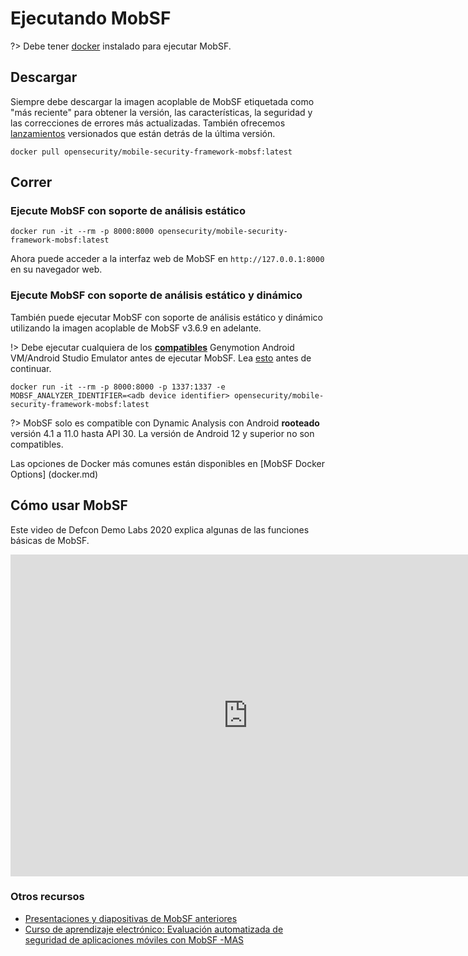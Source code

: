 # Ejecutando MobSF

?> Debe tener [docker](https://docs.docker.com/get-docker/) instalado para ejecutar MobSF.


## Descargar

Siempre debe descargar la imagen acoplable de MobSF etiquetada como "más reciente" para obtener la versión, las características, la seguridad y las correcciones de errores más actualizadas. También ofrecemos [lanzamientos](https://hub.docker.com/r/opensecurity/mobile-security-framework-mobsf/tags) versionados que están detrás de la última versión.

```
docker pull opensecurity/mobile-security-framework-mobsf:latest
```

## Correr

### Ejecute MobSF con soporte de análisis estático

```
docker run -it --rm -p 8000:8000 opensecurity/mobile-security-framework-mobsf:latest
```

Ahora puede acceder a la interfaz web de MobSF en `http://127.0.0.1:8000` en su navegador web.

### Ejecute MobSF con soporte de análisis estático y dinámico

También puede ejecutar MobSF con soporte de análisis estático y dinámico utilizando la imagen acoplable de MobSF v3.6.9 en adelante.

!> Debe ejecutar cualquiera de los **[compatibles](dynamic_analyzer.md)** Genymotion Android VM/Android Studio Emulator antes de ejecutar MobSF. Lea [esto](dynamic_analyzer.md) antes de continuar.

```
docker run -it --rm -p 8000:8000 -p 1337:1337 -e MOBSF_ANALYZER_IDENTIFIER=<adb device identifier> opensecurity/mobile-security-framework-mobsf:latest
```

?> MobSF solo es compatible con Dynamic Analysis con Android **rooteado** versión 4.1 a 11.0 hasta API 30. La versión de Android 12 y superior no son compatibles.

Las opciones de Docker más comunes están disponibles en [MobSF Docker Options] (docker.md)

## Cómo usar MobSF

Este video de Defcon Demo Labs 2020 explica algunas de las funciones básicas de MobSF.

<iframe width="760" height="515" src="https://www.youtube.com/embed/1NIQs82n3nw" title="YouTube video player" frameborder="0" allow="accelerometer; autoplay; clipboard-write; encrypted-media; gyroscope; picture-in-picture; web-share" allowfullscreen></iframe>

### Otros recursos

* [Presentaciones y diapositivas de MobSF anteriores](https://mobsf.github.io/Mobile-Security-Framework-MobSF/presentations.html)
* [Curso de aprendizaje electrónico: Evaluación automatizada de seguridad de aplicaciones móviles con MobSF -MAS](https://opsecx.com/index.php/product/automated-mobile-application-security-assessment-with-mobsf/)
